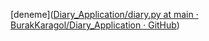 [deneme]([Diary_Application/diary.py at main · BurakKaragol/Diary_Application · GitHub](https://github.com/BurakKaragol/Diary_Application/blob/main/diary.py))


